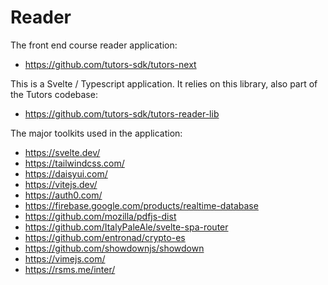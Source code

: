 # Reader

The front end course reader application:

- <https://github.com/tutors-sdk/tutors-next>

This is a Svelte / Typescript application. It relies on this library, also part of the Tutors codebase:

- https://github.com/tutors-sdk/tutors-reader-lib

The major toolkits used in the application:

- <https://svelte.dev/>
- <https://tailwindcss.com/>
- <https://daisyui.com/>
- <https://vitejs.dev/>
- <https://auth0.com/>
- <https://firebase.google.com/products/realtime-database>
- <https://github.com/mozilla/pdfjs-dist>
- <https://github.com/ItalyPaleAle/svelte-spa-router>
- <https://github.com/entronad/crypto-es>
- <https://github.com/showdownjs/showdown>
- <https://vimejs.com/>
- <https://rsms.me/inter/>